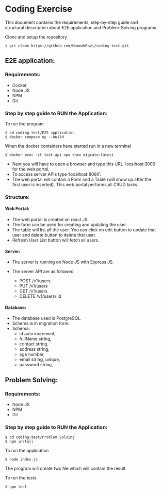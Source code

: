 # Coding Exercise
This document contains the requirements, step-by-step guide and structural description about E2E application and Problem-Solving programs.

Clone and setup the repository.
```
$ git clone https://github.com/MuneebRazi/coding-test.git
```
## E2E application:
### Requirements:
  * Docker
  * Node JS
  * NPM
  * Git

### Step by step guide to RUN the Application:
To run the program
 ```
 $ cd coding-test/E2E application
 $ docker compose up --build
 ```
 When the docker containers have started run in a new terminal
 ```
 $ docker exec -it test-api npx knex migrate:latest
 ```
  * Next you will have to open a browser and type this URL ‘localhost:3000’ for the web portal.
  * To access server APIs type ‘localhost:8080’.
  * The web portal will contain a Form and a Table (will show up after the first user is inserted). This web portal performs all CRUD tasks.

### Structure:

  #### Web Portal:
   - The web portal is created on react JS.
   - The form can be used for creating and updating the user.
   - The table will list all the user. You can click on edit button to update that user and delete button to delete that user.
   - Refresh User List button will fetch all users.
    
  #### Server:
   - The server is running on Node JS with Express JS.
   - The server API are as followed

     - POST /v1/users
     - PUT /v1/users
     - GET /v1/users
     - DELETE /v1/users/:id

  #### Database:
  - The database used is PostgreSQL.
  - Schema is in migration form.
  - Schema:
    - id auto increment,
    - fullName string,
    - contact string,
    - address string,
    - age number,
    - email string, unique,
    - password string,

## Problem Solving:

### Requirements:
  - Node JS
  - NPM
  - Git

### Step by step guide to RUN the Application:

```
$ cd coding-test/Problem Solving
$ npm install
```
To run the application
```
$ node index.js
```

The program will create two file which will contain the result.

To run the tests
```
$ npm test
```
 
